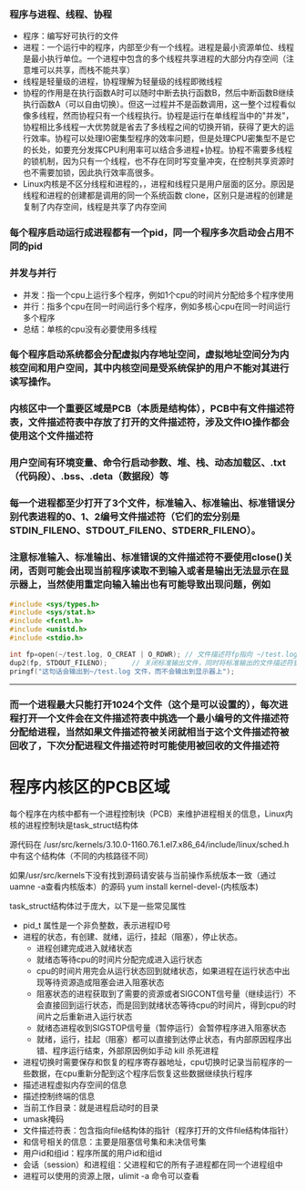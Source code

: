 ### 程序与进程、线程、协程
- 程序：编写好可执行的文件
- 进程：一个运行中的程序，内部至少有一个线程。进程是最小资源单位、线程是最小执行单位。一个进程中包含的多个线程共享进程的大部分内存空间（注意堆可以共享，而栈不能共享）
- 线程是轻量级的进程，协程理解为轻量级的线程即微线程
- 协程的作用是在执行函数A时可以随时中断去执行函数B，然后中断函数B继续执行函数A（可以自由切换）。但这一过程并不是函数调用，这一整个过程看似像多线程，然而协程只有一个线程执行。协程是运行在单线程当中的"并发"，协程相比多线程一大优势就是省去了多线程之间的切换开销，获得了更大的运行效率。协程可以处理IO密集型程序的效率问题，但是处理CPU密集型不是它的长处，如要充分发挥CPU利用率可以结合多进程+协程。协程不需要多线程的锁机制，因为只有一个线程，也不存在同时写变量冲突，在控制共享资源时也不需要加锁，因此执行效率高很多。
- Linux内核是不区分线程和进程的，，进程和线程只是用户层面的区分。原因是线程和进程的创建都是调用的同一个系统函数 clone，区别只是进程的创建是复制了内存空间，线程是共享了内存空间

### 每个程序启动运行成进程都有一个pid，同一个程序多次启动会占用不同的pid

### 并发与并行
- 并发：指一个cpu上运行多个程序，例如1个cpu的时间片分配给多个程序使用
- 并行：指多个cpu在同一时间运行多个程序，例如多核心cpu在同一时间运行多个程序
- 总结：单核的cpu没有必要使用多线程

 
### 每个程序启动系统都会分配虚拟内存地址空间，虚拟地址空间分为内核空间和用户空间，其中内核空间是受系统保护的用户不能对其进行读写操作。

### 内核区中一个重要区域是PCB（本质是结构体），PCB中有文件描述符表，文件描述符表中存放了打开的文件描述符，涉及文件IO操作都会使用这个文件描述符
### 用户空间有环境变量、命令行启动参数、堆、栈、动态加载区、.txt（代码段）、.bss、.deta（数据段）等

### 每一个进程都至少打开了3个文件，标准输入、标准输出、标准错误分别代表进程的0、1、2编号文件描述符（它们的宏分别是STDIN_FILENO、STDOUT_FILENO、STDERR_FILENO）。

### 注意标准输入、标准输出、标准错误的文件描述符不要使用close()关闭，否则可能会出现当前程序读取不到输入或者是输出无法显示在显示器上，当然使用重定向输入输出也有可能导致出现问题，例如  

~~~C
#include <sys/types.h>
#include <sys/stat.h>
#include <fcntl.h>
#include <unistd.h>
#include <stdio.h>

int fp=open(~/test.log, O_CREAT | O_RDWR); // 文件描述符fp指向 ~/test.log 文件
dup2(fp, STDOUT_FILENO);      // 关闭标准输出文件，同时将标准输出的文件描述符重定向到fp指向的~/test.log 文件
pringf("这句话会输出到~/test.log 文件，而不会输出到显示器上");

~~~
---
 
### 而一个进程最大只能打开1024个文件（这个是可以设置的），每次进程打开一个文件会在文件描述符表中挑选一个最小编号的文件描述符分配给进程，当然如果文件描述符被关闭就相当于这个文件描述符被回收了，下次分配进程文件描述符时可能使用被回收的文件描述符

 

# 程序内核区的PCB区域
每个程序在内核中都有一个进程控制块（PCB）来维护进程相关的信息，Linux内核的进程控制块是task_struct结构体

源代码在  /usr/src/kernels/3.10.0-1160.76.1.el7.x86_64/include/linux/sched.h 中有这个结构体（不同的内核路径不同）

如果/usr/src/kernels下没有找到源码请安装与当前操作系统版本一致（通过uamne -a查看内核版本）的源码  yum install kernel-devel-(内核版本)

task_struct结构体过于庞大，以下是一些常见属性

- pid_t 属性是一个非负整数，表示进程ID号
- 进程的状态，有创建、就绪，运行，挂起（阻塞），停止状态。
  - 进程创建完成进入就绪状态
  - 就绪态等待cpu的时间片分配完成进入运行状态
  - cpu的时间片用完会从运行状态回到就绪状态，如果进程在运行状态中出现等待资源造成阻塞会进入阻塞状态
  - 阻塞状态的进程获取到了需要的资源或者SIGCONT信号量（继续运行）不会直接回到运行状态，而是回到就绪状态等待cpu的时间片，得到cpu的时间片之后重新进入运行状态
  - 就绪态进程收到SIGSTOP信号量（暂停运行）会暂停程序进入阻塞状态
  - 就绪，运行，挂起（阻塞）都可以直接到达停止状态，有内部原因程序出错、程序运行结束，外部原因例如手动 kill 杀死进程
- 进程切换时需要保存和恢复的程序寄存器地址，cpu切换时记录当前程序的一些数据，在cpu重新分配到这个程序后恢复这些数据继续执行程序
- 描述进程虚拟内存空间的信息
- 描述控制终端的信息
- 当前工作目录：就是进程启动时的目录
- umask掩码
- 文件描述符表：包含指向file结构体的指针（程序打开的文件file结构体指针）
- 和信号相关的信息：主要是阻塞信号集和未决信号集
- 用户id和组id：程序所属的用户id和组id
- 会话（session）和进程组：父进程和它的所有子进程都在同一个进程组中
- 进程可以使用的资源上限，ulimit -a 命令可以查看
 
